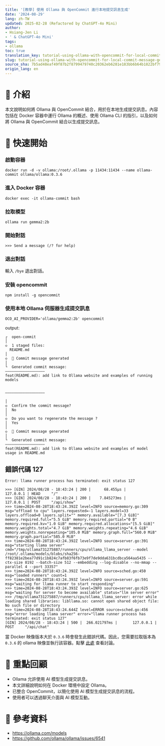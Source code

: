 ```yaml
---
title: '[教學] 使用 Ollama 與 OpenCommit 進行本地提交訊息生成'
date: '2024-08-29'
lang: zh-TW
updated: 2025-02-28 (Refactored by ChatGPT-4o Mini)
author:
- Hsiang-Jen Li
- ' & ChatGPT-4o Mini'
tags:
- ollama
toc: true
translation_key: tutorial-using-ollama-with-opencommit-for-local-commit-message-generation
slug: tutorial-using-ollama-with-opencommit-for-local-commit-message-generation
source_sha: 7b5ad48eaf49f87b2f8799479740c20362eb6281e183bb6b64b1822bf79b5008
origin_lang: en
---
```


# 📌 介紹
本文說明如何將 Ollama 與 OpenCommit 結合，用於在本地生成提交訊息。內容包括在 Docker 容器中運行 Ollama 的概述、使用 Ollama CLI 的指引，以及如何將 Ollama 與 OpenCommit 結合以生成提交訊息。
<!-- more -->

# 🚀 快速開始
### 啟動容器
```shell
docker run -d -v ollama:/root/.ollama -p 11434:11434 --name ollama-commit ollama/ollama:0.3.6
```

### 進入 Docker 容器
```shell
docker exec -it ollama-commit bash
```

### 拉取模型
```shell
ollama run gemma2:2b
```

### 開始對話
```shell
>>> Send a message (/? for help)
```

### 退出對話
輸入 `/bye` 退出對話。

### 安裝 opencommit
```shell
npm install -g opencommit
```

### 使用本地 Ollama 伺服器生成提交訊息
```shell
OCO_AI_PROVIDER='ollama/gemma2:2b' opencommit
```

output:

```shell
┌  open-commit
│
◇  1 staged files:
  README.md
│
◇  📝 Commit message generated
│
└  Generated commit message:
——————————————————
feat(README.md): add link to Ollama website and examples of running models


——————————————————

│
◇  Confirm the commit message?
│  No
│
◇  Do you want to regenerate the message ?
│  Yes
│
◇  📝 Commit message generated
│
└  Generated commit message:
——————————————————
feat(README.md): add link to Ollama website and examples of model usage in README.md 
```


## 錯誤代碼 127

```shell
Error: llama runner process has terminated: exit status 127

>>> [GIN] 2024/08/28 - 18:43:24 | 200 |      68.455µs |       127.0.0.1 | HEAD     "/"
>>> [GIN] 2024/08/28 - 18:43:24 | 200 |    7.845273ms |       127.0.0.1 | POST     "/api/show"
>>> time=2024-08-28T18:43:24.392Z level=INFO source=memory.go:309 msg="offload to cpu" layers.requested=-1 layers.model=33 layers.offload=0 layers.split="" memory.available="[7.3 GiB]" memory.required.full="5.5 GiB" memory.required.partial="0 B" memory.required.kv="1.0 GiB" memory.required.allocations="[5.5 GiB]" memory.weights.total="4.7 GiB" memory.weights.repeating="4.6 GiB" memory.weights.nonrepeating="105.0 MiB" memory.graph.full="560.0 MiB" memory.graph.partial="585.0 MiB"
>>> time=2024-08-28T18:43:24.392Z level=INFO source=server.go:391 msg="starting llama server" cmd="/tmp/ollama731275887/runners/cpu/ollama_llama_server --model /root/.ollama/models/blobs/sha256-ff82381e2bea77d91c1b824c7afb83f6fb73e9f7de9dda631bcdbca564aa5435 --ctx-size 8192 --batch-size 512 --embedding --log-disable --no-mmap --parallel 4 --port 33357"
>>> time=2024-08-28T18:43:24.392Z level=INFO source=sched.go:450 msg="loaded runners" count=1
>>> time=2024-08-28T18:43:24.393Z level=INFO source=server.go:591 msg="waiting for llama runner to start responding"
>>> time=2024-08-28T18:43:24.393Z level=INFO source=server.go:625 msg="waiting for server to become available" status="llm server error"
>>> /tmp/ollama731275887/runners/cpu/ollama_llama_server: error while loading shared libraries: libllama.so: cannot open shared object file: No such file or directory
>>> time=2024-08-28T18:43:24.644Z level=ERROR source=sched.go:456 msg="error loading llama server" error="llama runner process has terminated: exit status 127"
[GIN] 2024/08/28 - 18:43:24 | 500 |  266.021797ms |       127.0.0.1 | POST     "/api/chat"
```

當 Docker 映像版本大於 `0.3.6` 時會發生此錯誤代碼。因此，您需要拉取版本為 `0.3.6` 的 ollama 映像並執行該容器。點擊 [此處](https://github.com/ollama/ollama/issues/6541) 查看討論。


# 🔁 重點回顧
- Ollama 允許使用 AI 模型生成提交訊息。
- 本文詳細說明如何在 Docker 環境中設定 Ollama。
- 已整合 OpenCommit，以簡化使用 AI 模型生成提交訊息的流程。
- 使用者可以透過聊天介面與 AI 模型互動。

# 🔗 參考資料
- https://ollama.com/models
- https://github.com/ollama/ollama/issues/6541
